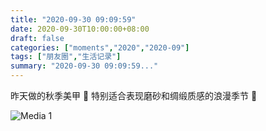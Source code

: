 ```yaml
---
title: "2020-09-30 09:09:59"
date: 2020-09-30T10:00:00+08:00
draft: false
categories: ["moments","2020","2020-09"]
tags: ["朋友圈","生活记录"]
summary: "2020-09-30 09:09:59..."
---
```


昨天做的秋季美甲 🍂 
特别适合表现磨砂和绸缎质感的浪漫季节 🧡

![Media 1](/Moments/photos/2020-09-30/202009300909590.jpg)


